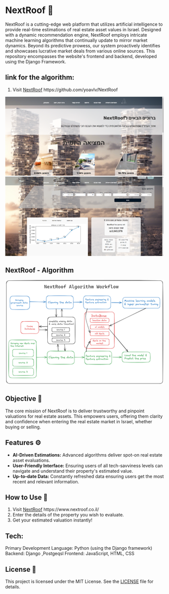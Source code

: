 # NextRoof :house_with_garden:

NextRoof is a cutting-edge web platform that utilizes artificial intelligence to provide real-time estimations of real estate asset values in Israel. Designed with a dynamic recommendation engine, NextRoof employs intricate machine learning algorithms that continually update to mirror market dynamics. Beyond its predictive prowess, our system proactively identifies and showcases lucrative market deals from various online sources.
This repository encompasses the website's frontend and backend, developed using the Django Framework.

## link for the algorithm:
1. Visit [NextRoof]([https://github.com/yoavlv/NextRoof](https://github.com/yoavlv/NextRoof))  https://github.com/yoavlv/NextRoof



![NextRoof Image 1](core/static/img/nextroof1.png)
![NextRoof Image 2](core/static/img/nextroof2.png)



## NextRoof - Algorithm
![nextroof_workflow](core/static/img/nextroof_workflow.png)

## Objective :dart:

The core mission of NextRoof is to deliver trustworthy and pinpoint valuations for real estate assets. This empowers users, offering them clarity and confidence when entering the real estate market in Israel, whether buying or selling.

## Features :gear:

- **AI-Driven Estimations:**  Advanced algorithms deliver spot-on real estate asset evaluations.
- **User-Friendly Interface:** Ensuring users of all tech-savviness levels can navigate and understand their property's estimated value.
- **Up-to-date Data:** Constantly refreshed data ensuring users get the most recent and relevant information.

## How to Use :book:

1. Visit [NextRoof]([www.nextroof.co.il](https://www.nextroof.co.il/))  https://www.nextroof.co.il/
2. Enter the details of the property you wish to evaluate.
3. Get your estimated valuation instantly!


## Tech:
Primary Development Language: Python (using the Django framework)
Backend: Django ,Postgeqsl
Frontend: JavaScript, HTML, CSS

## License :scroll:

This project is licensed under the MIT License. See the [LICENSE](LICENSE) file for details.
